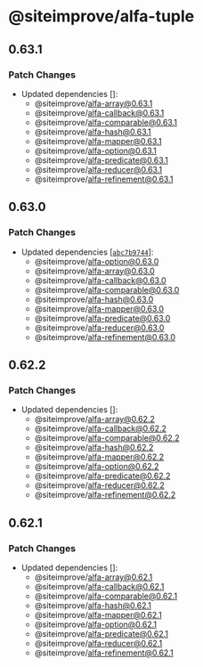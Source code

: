 # @siteimprove/alfa-tuple

## 0.63.1

### Patch Changes

- Updated dependencies []:
  - @siteimprove/alfa-array@0.63.1
  - @siteimprove/alfa-callback@0.63.1
  - @siteimprove/alfa-comparable@0.63.1
  - @siteimprove/alfa-hash@0.63.1
  - @siteimprove/alfa-mapper@0.63.1
  - @siteimprove/alfa-option@0.63.1
  - @siteimprove/alfa-predicate@0.63.1
  - @siteimprove/alfa-reducer@0.63.1
  - @siteimprove/alfa-refinement@0.63.1

## 0.63.0

### Patch Changes

- Updated dependencies [[`abc7b9744`](https://github.com/Siteimprove/alfa/commit/abc7b9744985d9935a079e82fddfa668463442c0)]:
  - @siteimprove/alfa-option@0.63.0
  - @siteimprove/alfa-array@0.63.0
  - @siteimprove/alfa-callback@0.63.0
  - @siteimprove/alfa-comparable@0.63.0
  - @siteimprove/alfa-hash@0.63.0
  - @siteimprove/alfa-mapper@0.63.0
  - @siteimprove/alfa-predicate@0.63.0
  - @siteimprove/alfa-reducer@0.63.0
  - @siteimprove/alfa-refinement@0.63.0

## 0.62.2

### Patch Changes

- Updated dependencies []:
  - @siteimprove/alfa-array@0.62.2
  - @siteimprove/alfa-callback@0.62.2
  - @siteimprove/alfa-comparable@0.62.2
  - @siteimprove/alfa-hash@0.62.2
  - @siteimprove/alfa-mapper@0.62.2
  - @siteimprove/alfa-option@0.62.2
  - @siteimprove/alfa-predicate@0.62.2
  - @siteimprove/alfa-reducer@0.62.2
  - @siteimprove/alfa-refinement@0.62.2

## 0.62.1

### Patch Changes

- Updated dependencies []:
  - @siteimprove/alfa-array@0.62.1
  - @siteimprove/alfa-callback@0.62.1
  - @siteimprove/alfa-comparable@0.62.1
  - @siteimprove/alfa-hash@0.62.1
  - @siteimprove/alfa-mapper@0.62.1
  - @siteimprove/alfa-option@0.62.1
  - @siteimprove/alfa-predicate@0.62.1
  - @siteimprove/alfa-reducer@0.62.1
  - @siteimprove/alfa-refinement@0.62.1
